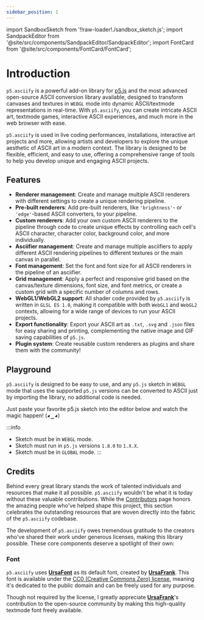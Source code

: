```yaml
---
sidebar_position: 1
---
```


import SandboxSketch from '!!raw-loader!./sandbox_sketch.js';
import SandpackEditor from '@site/src/components/SandpackEditor/SandpackEditor';
import FontCard from '@site/src/components/FontCard/FontCard';

# Introduction

`p5.asciify` is a powerful add-on library for [p5.js](https://p5js.org/) and the most advanced open-source ASCII conversion library available, designed to transform canvases and textures in `WEBGL` mode into dynamic ASCII/textmode representations in real-time. With `p5.asciify`, you can create intricate ASCII art, textmode games, interactive ASCII experiences, and much more in the web browser with ease.

`p5.asciify` is used in live coding performances, installations,  interactive art projects and more, allowing artists and developers to explore the unique aesthetic of ASCII art in a modern context. The library is designed to be flexible, efficient, and easy to use, offering a comprehensive range of tools to help you develop unique and engaging ASCII projects.

## Features

- **Renderer management**: Create and manage multiple ASCII renderers with different settings to create a unique rendering pipeline.
- **Pre-built renderers**: Add pre-built renderers, like `'brightness'`- or `'edge'`-based ASCII converters, to your pipeline.
- **Custom renderers**: Add your own custom ASCII renderers to the pipeline through code to create unique effects by controlling each cell's ASCII character, character color, background color, and more individually.
- **Asciifier management**: Create and manage multiple asciifiers to apply different ASCII rendering pipelines to different textures or the main canvas in parallel.
- **Font management**: Set the font and font size for all ASCII renderers in the pipeline of an asciifier.
- **Grid management**: Apply a perfect and responsive grid based on the canvas/texture dimensions, font size, and font metrics, or create a custom grid with a specific number of columns and rows.
- **WebGL1/WebGL2 support**: All shader code provided by `p5.asciify` is written in `GLSL ES 1.0`, making it compatible with both `WebGL1` and `WebGL2` contexts, allowing for a wide range of devices to run your ASCII projects.
- **Export functionality**: Export your ASCII art as `.txt`, `.svg` and `.json` files for easy sharing and printing, complementing the native image and GIF saving capabilities of `p5.js`.
- **Plugin system**: Create reusable custom renderers as plugins and share them with the community!

## Playground

`p5.asciify` is designed to be easy to use, and any `p5.js` sketch in `WEBGL` mode that uses the supported `p5.js` versions can be converted to ASCII just by importing the library, no additional code is needed.

Just paste your favorite p5.js sketch into the editor below and watch the magic happen! (◕‿◕)

:::info
- Sketch must be in `WEBGL` mode.
- Sketch must run in `p5.js` versions `1.8.0` to `1.X.X`.
- Sketch must be in `GLOBAL` mode.
:::

<SandpackEditor
  sketch={SandboxSketch}
  template="static"
/>



## Credits

Behind every great library stands the work of talented individuals and resources that make it all possible. `p5.asciify` wouldn't be what it is today without these valuable contributions. While the [Contributors](/contributors) page honors the amazing people who've helped shape this project, this section celebrates the outstanding resources that are woven directly into the fabric of the `p5.asciify` codebase.

The development of `p5.asciify` owes tremendous gratitude to the creators who've shared their work under generous licenses, making this library possible. These core components deserve a spotlight of their own:

### Font
`p5.asciify` uses [**UrsaFont**](https://ursafrank.itch.io/ursafont) as its default font, created by [**UrsaFrank**](https://ursafrank.itch.io/). This font is available under the [CC0 (Creative Commons Zero) license](https://creativecommons.org/publicdomain/zero/1.0/), meaning it's dedicated to the public domain and can be freely used for any purpose.

Though not required by the license, I greatly appreciate [**UrsaFrank**](https://ursafrank.itch.io/)'s contribution to the open-source community by making this high-quality textmode font freely available.

<FontCard
  name="UrsaFont"
  image="https://img.itch.zone/aW1nLzg1NzE1NTkucG5n/original/LYwLGy.png"
  description="An 8x8 pixel monospaced font inspired by the ANSI text standard, created specifically for textmode art and games. Available in two versions: UrsaFont ANSI, closely adhering to the standard ANSI set, and UrsaFont, featuring additional unique shapes for extended creativity. Both variants include inverted color options, offering versatile artistic possibilities. Distributed freely under the permissive CC0 1.0 Universal Licence."
  downloadUrl="https://ursafrank.itch.io/ursafont"
  glyphCount="256+"
  formats=""
  license="CC0 (Creative Commons Zero)"
  />